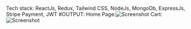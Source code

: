 Tech stack: ReactJs, Redux, Tailwind CSS, NodeJs, MongoDb, ExpressJs, Stripe Payment, JWT
#OUTPUT: Home Page:![Screenshot](https://github.com/shekhar-sharma-111/Ecommerce/assets/139949866/ac9a224b-6609-416a-a5a8-3fa098e68fde)
 Cart:
![Screenshot](https://github.com/shekhar-sharma-111/Ecommerce/assets/139949866/086befbf-7cba-498e-85cb-82383e172ef5)
